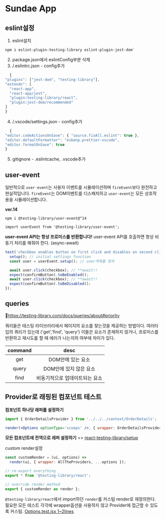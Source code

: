 # Sundae App

## eslint설정

1. eslint설치

```
npm i eslint-plugin-testing-library eslint-plugin-jest-dom`
```

2. package.json에서 eslintConfig부분 삭제
3. /.eslintrc.json - config추가

```js
  {
"plugins": ["jest-dom", "testing-library"],
"extends": [
  "react-app",
  "react-app/jest",
  "plugin:testing-library/react",
  "plugin:jest-dom/recommended"
]
}

```

4. /.vscode/settings.json - config추가

```js
  {
"editor.codeActionsOnSave": { "source.fixAll.eslint": true },
"editor.defaultFormatter": "esbenp.prettier-vscode",
"editor.formatOnSave": true
}
```

5. gitignore - .eslintcache, .vscode추가

## user-event

일반적으로 `user-event`는 사용자 이벤트를 시뮬레이션하며 `fireEvent`보다 완전하고 현실적입니다.
`fireEvent`는 DOM이벤트를 디스패치하고 `user-event`는 모든 상호작용을 시뮬레이션합니다.

**ver.14**

```
npm i @testing-library/user-event@^14
```

```
import userEvent from '@testing-library/user-event';
```

**user-event API는 항상 프로미스를 반환합니다!**
user-event API를 호출하면 항상 비동기 처리를 해줘야 한다. (async-await)

```js
test('checkbox enables button on first click and disables on second click', async () => {
  setup(); // initial settings function
  const user = userEvent.setup(); // user객체를 정의

  await user.click(checkbox); // **await!!
  expect(confirmButton).toBeEnabled();
  await user.click(checkbox); // **await!!
  expect(confirmButton).toBeDisabled();
});
```

## queries

🔗https://testing-library.com/docs/queries/about#priority

쿼리들은 테스팅 라이브러리에서 페이지의 요소를 찾는것을 제공하는 방법이다. 여러타입의 쿼리가 있는데 ('get','find', 'query') 이들은 요소가 존재하지 않거나, 프로미스를 반환하고 재시도를 할 때 에러가 나는지의 여부에 차이가 있다.

| command |              desc              |
| :-----: | :----------------------------: |
|   get   |       DOM안에 있는 요소        |
|  query  |     DOM안에 있지 않은 요소     |
|  find   | 비동기적으로 업데이트되는 요소 |

## Provider로 래핑된 컴포넌트 테스트

**컴포넌트 하나당 래퍼를 설정하기**

```jsx
import { OrderDetailsProvider } from '../../../context/OrderDetails';

render(<Options optionType='scoops' />, { wrapper: OrderDetailsProvider });
```

**모든 컴포넌트에 전역으로 래퍼 설정하기** => [react-testing-library/setup](https://testing-library.com/docs/react-testing-library/setup)

custom render설정

```jsx
const customRender = (ui, options) =>
  render(ui, { wrapper: AllTheProviders, ...options });

// re-export everything
export * from '@testing-library/react';

// override render method
export { customRender as render };
```

`@testing-library/react`에서 import하던 `render`를 커스텀 render로 재정의한다. 필요한 모든 테스트 각각에 wrapper옵션을 사용하지 않고 Provider에 접근할 수 있도록 커스텀.
[Options.test.jsx 1~2lines]()

